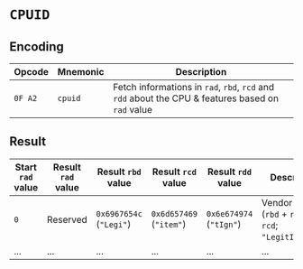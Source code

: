 # `CPUID`

## Encoding

| Opcode  | Mnemonic | Description                                                                                       |
|---------|----------|---------------------------------------------------------------------------------------------------|
| `0F A2` | `cpuid`  | Fetch informations in `rad`, `rbd`, `rcd` and `rdd` about the CPU & features based on `rad` value |

## Result

| Start `rad` value | Result `rad` value | Result `rbd` value      | Result `rcd` value      | Result `rdd` value      | Description                                             |
|-------------------|--------------------|-------------------------|-------------------------|-------------------------|---------------------------------------------------------|
| `0`               | Reserved           | `0x6967654c` (`"Legi"`) | `0x6d657469` (`"item"`) | `0x6e674974` (`"tIgn"`) | Vendor string (`rbd` + `rdd` + `rcd`; `"LegitIgnitem"`) |
| ...               | ...                | ...                     | ...                     | ...                     | ...                                                     |